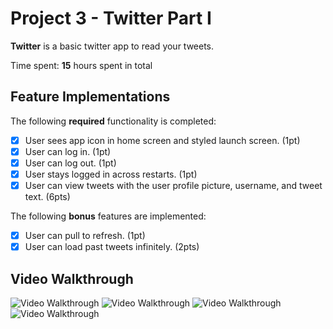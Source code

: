 # Project 3 - Twitter Part I

**Twitter** is a basic twitter app to read your tweets.

Time spent: **15** hours spent in total

## Feature Implementations

The following **required** functionality is completed:

- [x] User sees app icon in home screen and styled launch screen. (1pt)
- [x] User can log in. (1pt)
- [x] User can log out. (1pt)
- [x] User stays logged in across restarts. (1pt)
- [x] User can view tweets with the user profile picture, username, and tweet text. (6pts)

The following **bonus** features are implemented:

- [x] User can pull to refresh. (1pt)
- [x] User can load past tweets infinitely. (2pts)

## Video Walkthrough

<img src='http://g.recordit.co/LCa0yo7Qte.gif' title='Video Walkthrough' width='' alt='Video Walkthrough' />
<img src='http://g.recordit.co/KhMUxGic1w.gif' title='Video Walkthrough' width='' alt='Video Walkthrough' />
<img src='http://g.recordit.co/qFnO8keO1P.gif' title='Video Walkthrough' width='' alt='Video Walkthrough' />
<img src='http://g.recordit.co/VuRnzpTGb6.gif' title='Video Walkthrough' width='' alt='Video Walkthrough' />
